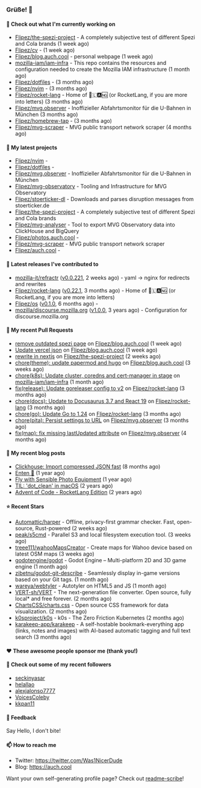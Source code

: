 ### Grüße! 👋

#### 👷 Check out what I'm currently working on

- [Flipez/the-spezi-project](https://github.com/Flipez/the-spezi-project) - A completely subjective test of different Spezi and Cola brands (1 week ago)
- [Flipez/cv](https://github.com/Flipez/cv) -  (1 week ago)
- [Flipez/blog.auch.cool](https://github.com/Flipez/blog.auch.cool) - personal webpage (1 week ago)
- [mozilla-iam/iam-infra](https://github.com/mozilla-iam/iam-infra) - This repo contains the resources and configuration needed to create the Mozilla IAM infrastructure (1 month ago)
- [Flipez/dotfiles](https://github.com/Flipez/dotfiles) -  (3 months ago)
- [Flipez/nvim](https://github.com/Flipez/nvim) -  (3 months ago)
- [Flipez/rocket-lang](https://github.com/Flipez/rocket-lang) - Home of 🚀🇱🅰🆖 (or RocketLang, if you are more into letters) (3 months ago)
- [Flipez/mvg.observer](https://github.com/Flipez/mvg.observer) - Inoffizieller Abfahrtsmonitor für die U-Bahnen in München (3 months ago)
- [Flipez/homebrew-tap](https://github.com/Flipez/homebrew-tap) -  (3 months ago)
- [Flipez/mvg-scraper](https://github.com/Flipez/mvg-scraper) - MVG public transport network scraper (4 months ago)

#### 🌱 My latest projects

- [Flipez/nvim](https://github.com/Flipez/nvim) - 
- [Flipez/dotfiles](https://github.com/Flipez/dotfiles) - 
- [Flipez/mvg.observer](https://github.com/Flipez/mvg.observer) - Inoffizieller Abfahrtsmonitor für die U-Bahnen in München
- [Flipez/mvg-observatory](https://github.com/Flipez/mvg-observatory) - Tooling and Infrastructure for MVG Observatory
- [Flipez/stoerticker-dl](https://github.com/Flipez/stoerticker-dl) - Downloads and parses disruption messages from stoerticker.de
- [Flipez/the-spezi-project](https://github.com/Flipez/the-spezi-project) - A completely subjective test of different Spezi and Cola brands
- [Flipez/mvg-analyser](https://github.com/Flipez/mvg-analyser) - Tool to export MVG Observatory data into ClickHouse and BigQuery
- [Flipez/photos.auch.cool](https://github.com/Flipez/photos.auch.cool) - 
- [Flipez/mvg-scraper](https://github.com/Flipez/mvg-scraper) - MVG public transport network scraper
- [Flipez/auch.cool](https://github.com/Flipez/auch.cool) - 


#### 🔭 Latest releases I've contributed to

- [mozilla-it/refractr](https://github.com/mozilla-it/refractr) ([v0.0.221](https://github.com/mozilla-it/refractr/releases/tag/v0.0.221), 2 weeks ago) - yaml -&gt; nginx for redirects and rewrites
- [Flipez/rocket-lang](https://github.com/Flipez/rocket-lang) ([v0.22.1](https://github.com/Flipez/rocket-lang/releases/tag/v0.22.1), 3 months ago) - Home of 🚀🇱🅰🆖 (or RocketLang, if you are more into letters)
- [Flipez/os](https://github.com/Flipez/os) ([v0.1.0](https://github.com/Flipez/os/releases/tag/v0.1.0), 6 months ago) - 
- [mozilla/discourse.mozilla.org](https://github.com/mozilla/discourse.mozilla.org) ([v1.0.0](https://github.com/mozilla/discourse.mozilla.org/releases/tag/v1.0.0), 3 years ago) - Configuration for discourse.mozilla.org

#### 🔨 My recent Pull Requests

- [remove outdated spezi page](https://github.com/Flipez/blog.auch.cool/pull/65) on [Flipez/blog.auch.cool](https://github.com/Flipez/blog.auch.cool) (1 week ago)
- [Update vercel json](https://github.com/Flipez/blog.auch.cool/pull/64) on [Flipez/blog.auch.cool](https://github.com/Flipez/blog.auch.cool) (1 week ago)
- [rewrite in nextjs](https://github.com/Flipez/the-spezi-project/pull/1) on [Flipez/the-spezi-project](https://github.com/Flipez/the-spezi-project) (2 weeks ago)
- [chore(theme): update papermod and hugo](https://github.com/Flipez/blog.auch.cool/pull/63) on [Flipez/blog.auch.cool](https://github.com/Flipez/blog.auch.cool) (3 weeks ago)
- [chore(k8s): Update cluster, coredns and cert-manager in stage](https://github.com/mozilla-iam/iam-infra/pull/329) on [mozilla-iam/iam-infra](https://github.com/mozilla-iam/iam-infra) (1 month ago)
- [fix(release): Update goreleaser config to v2](https://github.com/Flipez/rocket-lang/pull/210) on [Flipez/rocket-lang](https://github.com/Flipez/rocket-lang) (3 months ago)
- [chore(docs): Update to Docusaurus 3.7 and React 19](https://github.com/Flipez/rocket-lang/pull/209) on [Flipez/rocket-lang](https://github.com/Flipez/rocket-lang) (3 months ago)
- [chore(go): Update Go to 1.24](https://github.com/Flipez/rocket-lang/pull/208) on [Flipez/rocket-lang](https://github.com/Flipez/rocket-lang) (3 months ago)
- [chore(pita): Persist settings to URL](https://github.com/Flipez/mvg.observer/pull/47) on [Flipez/mvg.observer](https://github.com/Flipez/mvg.observer) (3 months ago)
- [fix(map): fix missing lastUpdated attribute](https://github.com/Flipez/mvg.observer/pull/45) on [Flipez/mvg.observer](https://github.com/Flipez/mvg.observer) (4 months ago)

#### 📜 My recent blog posts

- [Clickhouse: Import compressed JSON fast](https://auch.cool/posts/2024/zstd-json-clickhouse-import/) (8 months ago)
- [Enten 🦆](https://auch.cool/enten/) (1 year ago)
- [Fly with Sensible Photo Equipment](https://auch.cool/posts/2024/sensible-equipment/) (1 year ago)
- [TIL: &#39;dot_clean&#39; in macOS](https://auch.cool/posts/2023/til-dot-clean/) (2 years ago)
- [Advent of Code - RocketLang Edition](https://auch.cool/posts/2022/aoc-day-1/) (2 years ago)

#### ⭐ Recent Stars

- [Automattic/harper](https://github.com/Automattic/harper) - Offline, privacy-first grammar checker. Fast, open-source, Rust-powered (2 weeks ago)
- [peak/s5cmd](https://github.com/peak/s5cmd) - Parallel S3 and local filesystem execution tool. (3 weeks ago)
- [treee111/wahooMapsCreator](https://github.com/treee111/wahooMapsCreator) - Create maps for Wahoo device based on latest OSM maps (3 weeks ago)
- [godotengine/godot](https://github.com/godotengine/godot) - Godot Engine – Multi-platform 2D and 3D game engine (1 month ago)
- [zibetnu/godot-git-describe](https://github.com/zibetnu/godot-git-describe) - Seamlessly display in-game versions based on your Git tags. (1 month ago)
- [wareya/webtyler](https://github.com/wareya/webtyler) - Autotyler on HTML5 and JS (1 month ago)
- [VERT-sh/VERT](https://github.com/VERT-sh/VERT) - The next-generation file converter. Open source, fully local* and free forever. (2 months ago)
- [ChartsCSS/charts.css](https://github.com/ChartsCSS/charts.css) - Open source CSS framework for data visualization. (2 months ago)
- [k0sproject/k0s](https://github.com/k0sproject/k0s) - k0s - The Zero Friction Kubernetes (2 months ago)
- [karakeep-app/karakeep](https://github.com/karakeep-app/karakeep) - A self-hostable bookmark-everything app (links, notes and images) with AI-based automatic tagging and full text search (3 months ago)

#### ❤️ These awesome people sponsor me (thank you!)


#### 👯 Check out some of my recent followers

- [seckinyasar](https://github.com/seckinyasar)
- [helallao](https://github.com/helallao)
- [alexjalonso7777](https://github.com/alexjalonso7777)
- [VoicesColeby](https://github.com/VoicesColeby)
- [kkpan11](https://github.com/kkpan11)

#### 💬 Feedback

Say Hello, I don't bite!

#### 📫 How to reach me

- Twitter: https://twitter.com/Was1NicerDude
- Blog: https://auch.cool

Want your own self-generating profile page? Check out [readme-scribe](https://github.com/muesli/readme-scribe)!
